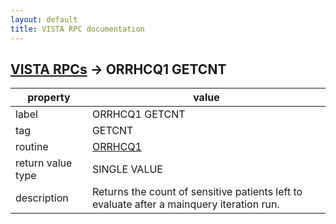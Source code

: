 ```yaml
---
layout: default
title: VISTA RPC documentation
---
```




## [VISTA RPCs](TableOfContent.md) &#8594; ORRHCQ1 GETCNT 

 property | value 
--- | --- 
 label | ORRHCQ1 GETCNT
 tag | GETCNT
 routine | [ORRHCQ1](http://code.osehra.org/dox/Routine_ORRHCQ1_source.html)
 return value type | SINGLE VALUE
 description | Returns the count of sensitive patients left to evaluate after a mainquery iteration run.